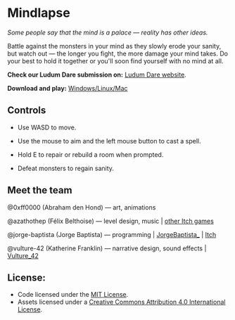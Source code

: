 # Mindlapse
*Some people say that the mind is a palace — reality has other ideas.*

Battle against the monsters in your mind as they slowly erode your sanity, but watch out — the longer you fight, the more damage your mind takes. Do your best to hold it together or you'll soon find yourself with no mind at all.

**Check our Ludum Dare submission on:** [Ludum Dare website](https://ldjam.com/events/ludum-dare/42/mindlapse/).

**Download and play:** [Windows/Linux/Mac](https://azathothep.itch.io/mind)

## Controls

- Use WASD to move.

- Use the mouse to aim and the left mouse button to cast a spell.

- Hold E to repair or rebuild a room when prompted.

- Defeat monsters to regain sanity.

## Meet the team

@0xff0000 (Abraham den Hond) — art, animations

@azathothep (Félix Belthoise) — level design, music | [other Itch games](https://azathothep.itch.io/)

@jorge-baptista (Jorge Baptista) — programming | [JorgeBaptista_](https://twitter.com/JorgeBaptista_)  |  [Itch](https://itch.io/profile/belz)

@vulture-42 (Katherine Franklin) — narrative design, sound effects | [Vulture_42](https://twitter.com/Vulture_42)

## License:

- Code licensed under the [MIT License](https://opensource.org/licenses/MIT).
- Assets licensed under a [Creative Commons Attribution 4.0 International License](https://creativecommons.org/licenses/by/4.0/).
